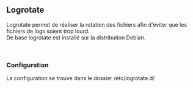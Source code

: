 ## Logrotate

Logrotate permet de réaliser la rotation des fichiers afin d'éviter que les fichiers de logs soient trop lourd.
<br/>
De base logrotate est installé sur la distribution Debian.

<br/>

### Configuration

La configuration se trouve dans le dossier /etc/logrotate.d/<application>
